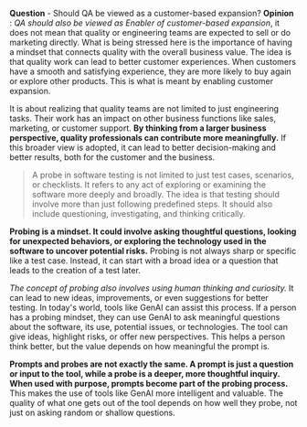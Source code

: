 **Question** - Should QA be viewed as a customer-based expansion?
**Opinion** : *QA should also be viewed as Enabler of customer-based expansion*, it does not mean that quality or engineering teams are expected to sell or do marketing directly. What is being stressed here is the importance of having a mindset that connects quality with the overall business value. The idea is that quality work can lead to better customer experiences. When customers have a smooth and satisfying experience, they are more likely to buy again or explore other products. This is what is meant by enabling customer expansion.

It is about realizing that quality teams are not limited to just engineering tasks. Their work has an impact on other business functions like sales, marketing, or customer support. **By thinking from a larger business perspective, quality professionals can contribute more meaningfully.** If this broader view is adopted, it can lead to better decision-making and better results, both for the customer and the business.

>A probe in software testing is not limited to just test cases, scenarios, or checklists. It refers to any act of exploring or examining the software more deeply and broadly. The idea is that testing should involve more than just following predefined steps. It should also include questioning, investigating, and thinking critically.

**Probing is a mindset. It could involve asking thoughtful questions, looking for unexpected behaviors, or exploring the technology used in the software to uncover potential risks.** Probing is not always sharp or specific like a test case. Instead, it can start with a broad idea or a question that leads to the creation of a test later.

*The concept of probing also involves using human thinking and curiosity.* It can lead to new ideas, improvements, or even suggestions for better testing. In today's world, tools like GenAI can assist this process. If a person has a probing mindset, they can use GenAI to ask meaningful questions about the software, its use, potential issues, or technologies. The tool can give ideas, highlight risks, or offer new perspectives. This helps a person think better, but the value depends on how meaningful the prompt is.

**Prompts and probes are not exactly the same. A prompt is just a question or input to the tool, while a probe is a deeper, more thoughtful inquiry. When used with purpose, prompts become part of the probing process.** This makes the use of tools like GenAI more intelligent and valuable. The quality of what one gets out of the tool depends on how well they probe, not just on asking random or shallow questions.
